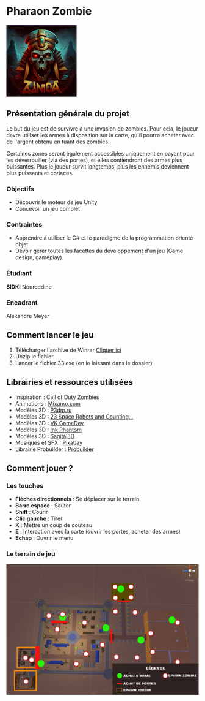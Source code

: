 # Pharaon Zombie
![Logo.](/Img/logo.png "Logo")
## Présentation générale du projet

Le but du jeu est de survivre à une invasion de zombies. Pour cela, le joueur devra utiliser les armes à disposition sur la carte, qu'il pourra acheter avec de l'argent obtenu en tuant des zombies.

Certaines zones seront également accessibles uniquement en payant pour les déverrouiller (via des portes), et elles contiendront des armes plus puissantes. Plus le joueur survit longtemps, plus les ennemis deviennent plus puissants et coriaces.

### Objectifs
* Découvrir le moteur de jeu Unity
* Concevoir un jeu complet

### Contraintes 
* Apprendre à utiliser le C# et le paradigme de la programmation orienté objet
* Devoir gérer toutes les facettes du développement d'un jeu (Game design, gameplay)

### Étudiant

 **SIDKI** Noureddine

### Encadrant

Alexandre Meyer

## Comment lancer le jeu

1. Télécharger l'archive de Winrar [Cliquer ici](https://www.mediafire.com/file/2pbiq1vmcaqmysu/PharaonZombie.rar/file)
1. Unzip le fichier
1. Lancer le fichier 33.exe (en le laissant dans le dossier)

## Librairies et ressources utilisées

* Inspiration : Call of Duty Zombies
* Animations : [Mixamo.com](http://mixamo.com/)
* Modèles 3D : [P3dm.ru](http://p3dm.ru/)
* Modèles 3D : [23 Space Robots and Counting...](https://assetstore.unity.com/packages/3d/environments/free-low-poly-desert-pack-106709)
* Modèles 3D : [VK GameDev](https://assetstore.unity.com/packages/3d/environments/historic/historic-environment-142116)
* Modèles 3D : [Ink Phantom](https://assetstore.unity.com/packages/3d/environments/historic/polylised-medieval-desert-city-94557)
* Modèles 3D : [Sagital3D](https://assetstore.unity.com/packages/3d/environments/landscapes/desert-kits-64-sample-86482)
* Musiques et SFX : [Pixabay](https://assetstore.unity.com/packages/3d/environments/landscapes/desert-kits-64-sample-86482)
* Librairie Probuilder : [Probuilder](https://unity.com/features/probuilder)


## Comment jouer ? 
### Les touches

* **Flèches directionnels** : Se déplacer sur le terrain
* **Barre espace** : Sauter
* **Shift** : Courir
* **Clic gauche** : Tirer
* **K** : Mettre un coup de couteau
* **E** : Interaction avec la carte (ouvrir les portes, acheter des armes)
* **Echap** : Ouvrir le menu

### Le terrain de jeu
![Image du terrain.](/Img/map.png "Image du terrain")

